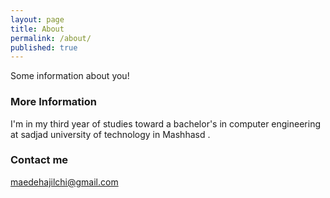 ```yaml
---
layout: page
title: About
permalink: /about/
published: true
---
```


Some information about you!

### More Information
I'm in my third year of studies toward a bachelor's in computer engineering at sadjad university of technology in Mashhasd .

### Contact me

maedehajilchi@gmail.com
